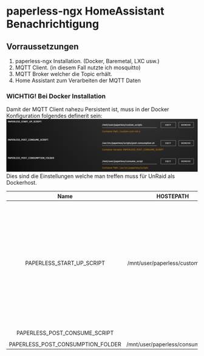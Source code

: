 # paperless-ngx HomeAssistant Benachrichtigung

## Vorraussetzungen

1. paperless-ngx Installation. (Docker, Baremetal, LXC usw.)
2. MQTT Client. (in diesem Fall nutzte ich mosquitto)
3. MQTT Broker welcher die Topic erhält.
4. Home Assistant zum Verarbeiten der MQTT Daten

### WICHTIG! Bei Docker Installation

Damit der MQTT Client nahezu Persistent ist, muss in der Docker Konfiguration folgendes definerit sein:
![Docker Config](https://github.com/MacVille/paperless/blob/caba4a5125621179cb6bfb5fa11c7fcf20ca1d75/img/Screenshot%202024-06-15%20011815.png)
Dies sind die Einstellungen welche man treffen muss für UnRaid als Dockerhost.

|Name   |HOSTEPATH   |CONTAINERPATH   |Beschreibung|
|:-:|:-:|:-:|:-:|
|PAPERLESS_START_UP_SCRIPT|/mnt/user/paperless/custom_scripts   |/custom-cont-init.d   | Skripte welche unter diesem Verzeichnis liegen, werden vor dem Starten des Webservers ausgeführt. Somit kommen bei jeden Neustart oder Update des Containers Funktionen installiert werden   |
| PAPERLESS_POST_CONSUME_SCRIPT  |   | /usr/src/paperless/scripts/post-consumption.sh  |   |
| PAPERLESS_POST_CONSUMPTION_FOLDER  | /mnt/user/paperless/consume_script  | /usr/src/paperless/scripts  |   |